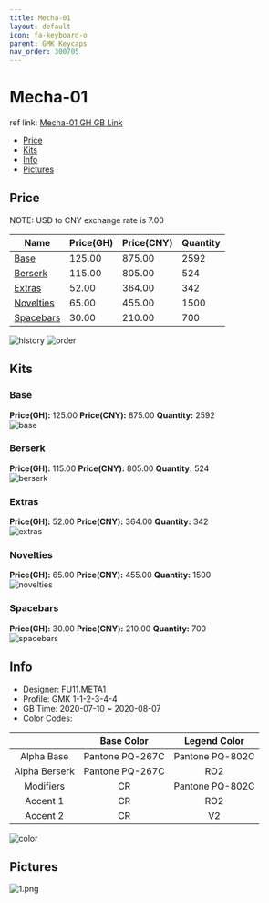 ```yaml
---
title: Mecha-01 
layout: default
icon: fa-keyboard-o
parent: GMK Keycaps
nav_order: 300705
---
```


# Mecha-01 

ref link: [Mecha-01 GH GB Link](https://geekhack.org/index.php?topic=100396.0)  
* [Price](#price)  
* [Kits](#kits)  
* [Info](#info)  
* [Pictures](#pictures)  


## Price  

NOTE: USD to CNY exchange rate is 7.00

| Name          | Price(GH)    |  Price(CNY) | Quantity |
| ------------- | ------------ |  ---------- | -------- |
|[Base](#base)|125.00|875.00|2592|
|[Berserk](#berserk)|115.00|805.00|524|
|[Extras](#extras)|52.00|364.00|342|
|[Novelties](#novelties)|65.00|455.00|1500|
|[Spacebars](#spacebars)|30.00|210.00|700|

<img src="{{ 'assets/images/gmk-keycaps/mecha-01/history.png' | relative_url }}" alt="history" class="image featured">
<img src="{{ 'assets/images/gmk-keycaps/mecha-01/order.png' | relative_url }}" alt="order" class="image featured">

## Kits  
### Base  
**Price(GH):** 125.00    **Price(CNY):** 875.00    **Quantity:** 2592  
<img src="{{ 'assets/images/gmk-keycaps/mecha-01/kits_pics/base.png' | relative_url }}" alt="base" class="image featured">

### Berserk  
**Price(GH):** 115.00    **Price(CNY):** 805.00    **Quantity:** 524  
<img src="{{ 'assets/images/gmk-keycaps/mecha-01/kits_pics/berserk.png' | relative_url }}" alt="berserk" class="image featured">

### Extras  
**Price(GH):** 52.00    **Price(CNY):** 364.00    **Quantity:** 342  
<img src="{{ 'assets/images/gmk-keycaps/mecha-01/kits_pics/extras.png' | relative_url }}" alt="extras" class="image featured">

### Novelties  
**Price(GH):** 65.00    **Price(CNY):** 455.00    **Quantity:** 1500  
<img src="{{ 'assets/images/gmk-keycaps/mecha-01/kits_pics/novelties.png' | relative_url }}" alt="novelties" class="image featured">

### Spacebars  
**Price(GH):** 30.00    **Price(CNY):** 210.00    **Quantity:** 700  
<img src="{{ 'assets/images/gmk-keycaps/mecha-01/kits_pics/spacebars.png' | relative_url }}" alt="spacebars" class="image featured">


## Info  
* Designer: FU11.META1  
* Profile: GMK 1-1-2-3-4-4  
* GB Time: 2020-07-10 ~ 2020-08-07  
* Color Codes:  

| |Base Color     | Legend Color
| :-------------: | :-------------: | :------------:
|Alpha Base|Pantone PQ-267C|Pantone PQ-802C
|Alpha Berserk|Pantone PQ-267C|RO2
|Modifiers|CR|Pantone PQ-802C
|Accent 1|CR|RO2
|Accent 2|CR|V2

<img src="{{ 'assets/images/gmk-keycaps/mecha-01/colors.jpg' | relative_url }}" alt="color" class="image featured">


## Pictures  
<img src="{{ 'assets/images/gmk-keycaps/mecha-01/rendering_pics/1.png' | relative_url }}" alt="1.png" class="image featured">
